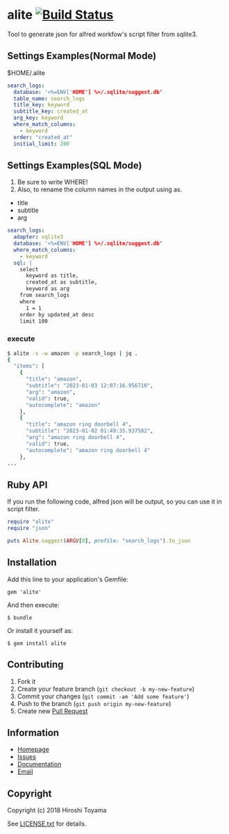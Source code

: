 # alite [![Build Status](https://secure.travis-ci.org/toyama0919/alite.png?branch=master)](http://travis-ci.org/toyama0919/alite)

Tool to generate json for alfred workfow's script filter from sqlite3.

## Settings Examples(Normal Mode)

$HOME/.alite

```yaml
search_logs:
  database: '<%=ENV['HOME'] %>/.sqlite/suggest.db'
  table_name: search_logs
  title_key: keyword
  subtitle_key: created_at
  arg_key: keyword
  where_match_columns:
    - keyword
  order: "created_at"
  initial_limit: 200
```

## Settings Examples(SQL Mode)

1. Be sure to write WHERE!
2. Also, to rename the column names in the output using as.
  * title
  * subtitle
  * arg

```yaml
search_logs:
  adapter: sqlite3
  database: '<%=ENV['HOME'] %>/.sqlite/suggest.db'
  where_match_columns:
    - keyword
  sql: |
    select
      keyword as title,
      created_at as subtitle,
      keyword as arg
    from search_logs
    where
      1 = 1
    order by updated_at desc
    limit 100
```

### execute

```bash
$ alite -s -w amazon -p search_logs | jq .
{
  "items": [
    {
      "title": "amazon",
      "subtitle": "2023-01-03 12:07:16.956710",
      "arg": "amazon",
      "valid": true,
      "autocomplete": "amazon"
    },
    {
      "title": "amazon ring doorbell 4",
      "subtitle": "2023-01-02 01:49:35.937582",
      "arg": "amazon ring doorbell 4",
      "valid": true,
      "autocomplete": "amazon ring doorbell 4"
    },
...
```

## Ruby API

If you run the following code, alfred json will be output, so you can use it in script filter.

```ruby
require "alite"
require "json"

puts Alite.suggest(ARGV[0], profile: "search_logs").to_json
```

## Installation

Add this line to your application's Gemfile:

    gem 'alite'

And then execute:

    $ bundle

Or install it yourself as:

    $ gem install alite

## Contributing

1. Fork it
2. Create your feature branch (`git checkout -b my-new-feature`)
3. Commit your changes (`git commit -am 'Add some feature'`)
4. Push to the branch (`git push origin my-new-feature`)
5. Create new [Pull Request](../../pull/new/master)

## Information

* [Homepage](https://github.com/toyama0919/alite)
* [Issues](https://github.com/toyama0919/alite/issues)
* [Documentation](http://rubydoc.info/gems/alite/frames)
* [Email](mailto:toyama0919@gmail.com)

## Copyright

Copyright (c) 2018 Hiroshi Toyama

See [LICENSE.txt](../LICENSE.txt) for details.
